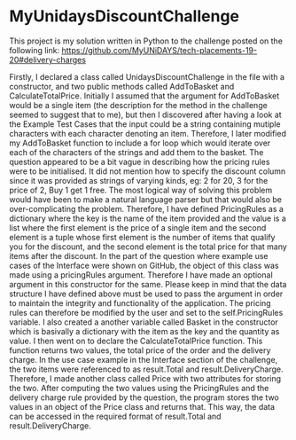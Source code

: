 # MyUnidaysDiscountChallenge

This project is my solution written in Python to the challenge posted on the following link: https://github.com/MyUNiDAYS/tech-placements-19-20#delivery-charges

Firstly, I declared a class called UnidaysDiscountChallenge in the file with a constructor, and two public methods called AddToBasket and CalculateTotalPrice. Initially I assumed that the argument for AddToBasket would be a single item (the description for the method in the challenge seemed to suggest that to me), but then I discovered after having a look at the Example Test Cases that the input could be a string containing mutiple characters with each character denoting an item. Therefore, I later modified my AddToBasket function to include a for loop which would iterate over each of the characters of the strings and add them to the basket.
The question appeared to be a bit vague in describing how the pricing rules were to be initialised. It did not mention how to specify the discount column since it was provided as strings of varying kinds, eg: 2 for 20, 3 for the price of 2, Buy 1 get 1 free. The most logical way of solving this problem would have been to make a natural language parser but that would also be over-complicating the problem. Therefore, I have defined PricingRules as a dictionary where the key is the name of the item provided and the value is a list where the first element is the price of a single item and the second element is a tuple whose first element is the number of items that qualify you for the discount, and the second element is the total price for that many items after the discount. In the part of the question where example use cases of the Interface were shown on GitHub, the object of this class was made using a pricingRules argument. Therefore I have made an optional argument in this constructor for the same. Please keep in mind that the data structure I have defined above must be used to pass the argument in order to maintain the integrity and functionality of the application. The pricing rules can therefore be modified by the user and set to the self.PricingRules variable. I also created a another variable called Basket in the constructor which is basivally a dictionary with the item as the key and the quantity as value.
I then went on to declare the CalculateTotalPrice function. This function returns two values, the total price of the order and the delivery charge. In the use case example in the Interface section of the challenge, the two items were referenced to as result.Total and result.DeliveryCharge. Therefore, I made another class called Price with two attributes for storing the two. After computing the two values using the PricingRules and the delivery charge rule provided by the question, the program stores the two values in an object of the Price class and returns that. This way, the data can be accessed in the required format of result.Total and result.DeliveryCharge.
